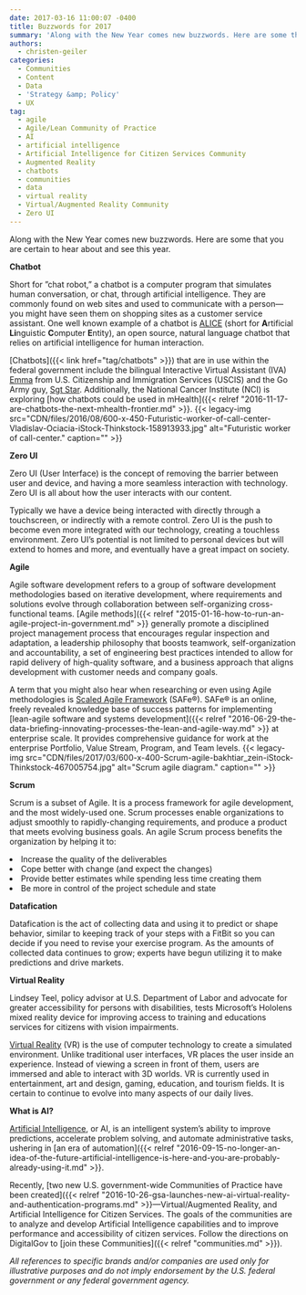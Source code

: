 ```yaml
---
date: 2017-03-16 11:00:07 -0400
title: Buzzwords for 2017
summary: 'Along with the New Year comes new buzzwords. Here are some that you are certain to hear about and see this year. Chatbot Short for &rdquo;chat robot,&rdquo; a chatbot is a computer program that simulates human conversation, or chat, through artificial intelligence. They are commonly found on web sites and used to communicate with a person&mdash;you might have seen them'
authors:
  - christen-geiler
categories:
  - Communities
  - Content
  - Data
  - 'Strategy &amp; Policy'
  - UX
tag:
  - agile
  - Agile/Lean Community of Practice
  - AI
  - artificial intelligence
  - Artificial Intelligence for Citizen Services Community
  - Augmented Reality
  - chatbots
  - communities
  - data
  - virtual reality
  - Virtual/Augmented Reality Community
  - Zero UI
---
```


Along with the New Year comes new buzzwords. Here are some that you are certain to hear about and see this year.

**Chatbot** 

Short for ”chat robot,” a chatbot is a computer program that simulates human conversation, or chat, through artificial intelligence. They are commonly found on web sites and used to communicate with a person—you might have seen them on shopping sites as a customer service assistant. One well known example of a chatbot is [ALICE](http://www.alicebot.org/) (short for **A**rtificial **Li**nguistic **C**omputer **E**ntity), an open source, natural language chatbot that relies on artificial intelligence for human interaction.

[Chatbots]({{< link href="tag/chatbots" >}}) that are in use within the federal government include the bilingual Interactive Virtual Assistant (IVA) [Emma](https://www.uscis.gov/emma) from U.S. Citizenship and Immigration Services (USCIS) and the Go Army guy, [Sgt Star](http://www.goarmy.com/ask-sgt-star.html). Additionally, the National Cancer Institute (NCI) is exploring [how chatbots could be used in mHealth]({{< relref "2016-11-17-are-chatbots-the-next-mhealth-frontier.md" >}}. {{< legacy-img src="CDN/files/2016/08/600-x-450-Futuristic-worker-of-call-center-Vladislav-Ociacia-iStock-Thinkstock-158913933.jpg" alt="Futuristic worker of call-center." caption="" >}} 

**Zero UI**

Zero UI (User Interface) is the concept of removing the barrier between user and device, and having a more seamless interaction with technology. Zero UI is all about how the user interacts with our content.

Typically we have a device being interacted with directly through a touchscreen, or indirectly with a remote control. Zero UI is the push to become even more integrated with our technology, creating a touchless environment. Zero UI’s potential is not limited to personal devices but will extend to homes and more, and eventually have a great impact on society.

**Agile**

Agile software development refers to a group of software development methodologies based on iterative development, where requirements and solutions evolve through collaboration between self-organizing cross-functional teams. [Agile methods]({{< relref "2015-01-16-how-to-run-an-agile-project-in-government.md" >}} generally promote a disciplined project management process that encourages regular inspection and adaptation, a leadership philosophy that boosts teamwork, self-organization and accountability, a set of engineering best practices intended to allow for rapid delivery of high-quality software, and a business approach that aligns development with customer needs and company goals.

A term that you might also hear when researching or even using Agile methodologies is [Scaled Agile Framework](http://www.scaledagileframework.com/) (SAFe®).  SAFe® is an online, freely revealed knowledge base of success patterns for implementing [lean-agile software and systems development]({{< relref "2016-06-29-the-data-briefing-innovating-processes-the-lean-and-agile-way.md" >}} at enterprise scale. It provides comprehensive guidance for work at the enterprise Portfolio, Value Stream, Program, and Team levels. {{< legacy-img src="CDN/files/2017/03/600-x-400-Scrum-agile-bakhtiar_zein-iStock-Thinkstock-467005754.jpg" alt="Scrum agile diagram." caption="" >}} 

**Scrum**

Scrum is a subset of Agile. It is a process framework for agile development, and the most widely-used one. Scrum processes enable organizations to adjust smoothly to rapidly-changing requirements, and produce a product that meets evolving business goals. An agile Scrum process benefits the organization by helping it to:

<li style="font-weight: 400">
  Increase the quality of the deliverables
</li>
<li style="font-weight: 400">
  Cope better with change (and expect the changes)
</li>
<li style="font-weight: 400">
  Provide better estimates while spending less time creating them
</li>
<li style="font-weight: 400">
  Be more in control of the project schedule and state
</li>

**Datafication**

Datafication is the act of collecting data and using it to predict or shape behavior, similar to keeping track of your steps with a FitBit so you can decide if you need to revise your exercise program. As the amounts of collected data continues to grow; experts have begun utilizing it to make predictions and drive markets.

**Virtual Reality**

Lindsey Teel, policy advisor at U.S. Department of Labor and advocate for greater accessibility for persons with disabilities, tests Microsoft&#8217;s Hololens mixed reality device for improving access to training and educations services for citizens with vision impairments.

[Virtual Reality](https://en.wikipedia.org/wiki/Virtual_reality) (VR) is the use of computer technology to create a simulated environment. Unlike traditional user interfaces, VR places the user inside an experience. Instead of viewing a screen in front of them, users are immersed and able to interact with 3D worlds. VR is currently used in entertainment, art and design, gaming, education, and tourism fields. It is certain to continue to evolve into many aspects of our daily lives.

**What is AI?**
  
[Artificial Intelligence](https://dupress.deloitte.com/dup-us-en/focus/cognitive-technologies/what-is-cognitive-technology.html), or AI, is an intelligent system’s ability to improve predictions, accelerate problem solving, and automate administrative tasks, ushering in [an era of automation]({{< relref "2016-09-15-no-longer-an-idea-of-the-future-artificial-intelligence-is-here-and-you-are-probably-already-using-it.md" >}}.

Recently, [two new U.S. government-wide Communities of Practice have been created]({{< relref "2016-10-26-gsa-launches-new-ai-virtual-reality-and-authentication-programs.md" >}}—Virtual/Augmented Reality, and Artificial Intelligence for Citizen Services. The goals of the communities are to analyze and develop Artificial Intelligence capabilities and to improve performance and accessibility of citizen services. Follow the directions on DigitalGov to [join these Communities]({{< relref "communities.md" >}}).

_All references to specific brands and/or companies are used only for illustrative purposes and do not imply endorsement by the U.S. federal government or any federal government agency._